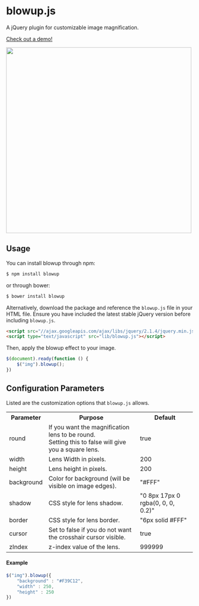 blowup.js
===========

A jQuery plugin for customizable image magnification.

[Check out a demo!](http://paulkr.github.io/blowup.js)

<img src="https://raw.githubusercontent.com/paulkr/blowup.js/gh-pages/blowup.png" width="500" />

Usage
-----

You can install blowup through npm:

```bash
$ npm install blowup
```

or through bower:

```bash
$ bower install blowup
```

Alternatively, download the package and reference the `blowup.js` file in your HTML file. 
Ensure you have included the latest stable jQuery version before including `blowup.js`.

```html
<script src="//ajax.googleapis.com/ajax/libs/jquery/2.1.4/jquery.min.js"></script>
<script type="text/javascript" src="lib/blowup.js"></script>
```

Then, apply the blowup effect to your image.

```javascript
$(document).ready(function () {
    $("img").blowup();
})
```

Configuration Parameters
------------------------

Listed are the customization options that `blowup.js` allows. 

<table style="width:100%">
    <tr>
        <th>Parameter</th>
        <th>Purpose</th>
        <th>Default</th>
    <tr>
        <td>round</td>
        <td>If you want the magnification lens to be round. <br />Setting this to false will give you a square lens.</td>
        <td>true</td>
    </tr>
    <tr>
        <td>width</td>
        <td>Lens Width in pixels.</td>
        <td>200</td>
    </tr>
    <tr>
        <td>height</td>
        <td>Lens height in pixels.</td>
        <td>200</td>
    </tr>
    <tr>
        <td>background</td>
        <td>Color for background (will be visible on image edges).</td>
        <td>"#FFF"</td>
    </tr>
    <tr>
        <td>shadow</td>
        <td>CSS style for lens shadow.</td>
        <td>"0 8px 17px 0 rgba(0, 0, 0, 0.2)"</td>
    </tr>
    <tr>
        <td>border</td>
        <td>CSS style for lens border.</td>
        <td>"6px solid #FFF"</td>
    </tr>
    <tr>
        <td>cursor</td>
        <td>Set to false if you do not want the crosshair cursor visible.</td>
        <td>true</td>
    </tr>
    <tr>
        <td>zIndex</td>
        <td>z-index value of the lens.</td>
        <td>999999</td>
    </tr>
</table>

#### Example

```javascript
$("img").blowup({
    "background" : "#F39C12",
    "width" : 250,
    "height" : 250
})
```


